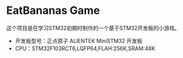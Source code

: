 ﻿# EatBananas Game

这个项目是在学习STM32初期时制作的一个基于STM32开发板的小游戏。
 - 开发板型号：正点原子 ALIENTEK MiniSTM32 开发板
 - CPU：STM32F103RCT6,LQFP64,FLAH:256K,SRAM:48K
